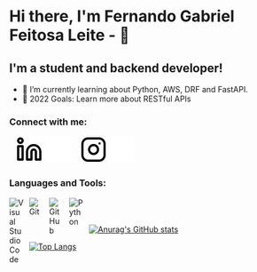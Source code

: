 # Hi there, I'm Fernando Gabriel Feitosa Leite - 👋 

## I'm a student and backend developer!

- 🌱 I’m currently learning about Python, AWS, DRF and FastAPI. 
- 🥅 2022 Goals: Learn more about RESTful APIs

### Connect with me:

&nbsp;&nbsp;
[![website](https://raw.githubusercontent.com/codeSTACKr/codeSTACKr/master/img/linkedin-light.svg)](https://www.linkedin.com/in/fernando-leite-54a697211/#gh-light-mode-only)
[![website](https://raw.githubusercontent.com/codeSTACKr/codeSTACKr/master/img/linkedin-dark.svg)](https://www.linkedin.com/in/fernando-leite-54a697211/#gh-dark-mode-only)
&nbsp;&nbsp;
[![website](https://raw.githubusercontent.com/codeSTACKr/codeSTACKr/master/img/instagram-light.svg)](https://instagram.com/fernandogfleite#gh-light-mode-only)
[![website](https://raw.githubusercontent.com/codeSTACKr/codeSTACKr/master/img/instagram-dark.svg)](https://instagram.com/fernandogfleite#gh-dark-mode-only)

### Languages and Tools:

<img align="left" alt="Visual Studio Code" width="26px" src="https://cdn.jsdelivr.net/gh/devicons/devicon/icons/vscode/vscode-original.svg" style="padding-right:10px;" />
<img align="left" alt="Git" width="26px" src="https://cdn.jsdelivr.net/gh/devicons/devicon/icons/git/git-original.svg" style="padding-right:10px;" />
<img align="left" alt="GitHub" width="26px" src="https://user-images.githubusercontent.com/3369400/139447912-e0f43f33-6d9f-45f8-be46-2df5bbc91289.png" style="padding-right:10px;" />
<img align="left" alt="Python" width="26px" src="https://upload.wikimedia.org/wikipedia/commons/c/c3/Python-logo-notext.svg" style="padding-right:10px;" />

<br/>
<br/>

[![Anurag's GitHub stats](https://github-readme-stats.vercel.app/api?username=fernandogfleite&count_private=true&show_icons=true&theme=dark)](https://github.com/anuraghazra/github-readme-stats)

[![Top Langs](https://github-readme-stats.vercel.app/api/top-langs/?username=fernandogfleite&layout=compact)](https://github.com/anuraghazra/github-readme-stats)
